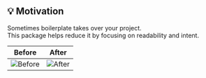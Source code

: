 ## 💡 Motivation

Sometimes boilerplate takes over your project.  
This package helps reduce it by focusing on readability and intent.

| Before | After |
|--------|-------|
| ![Before](https://raw.githubusercontent.com/your-username/your-repo/main/resources/before.png) | ![After](https://raw.githubusercontent.com/your-username/your-repo/main/resources/after.png) |
